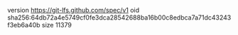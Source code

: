 version https://git-lfs.github.com/spec/v1
oid sha256:64db72a4e5749cf0fe3dca28542688ba16b00c8edbca7a71dc43243f3eb6a40b
size 11379
